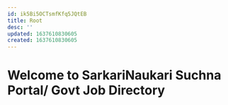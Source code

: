 ```yaml
---
id: ik5Bi5OCTsmfKfq5JQtEB
title: Root
desc: ''
updated: 1637610830605
created: 1637610830605
---
```

# Welcome to SarkariNaukari Suchna Portal/ Govt Job Directory
